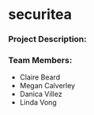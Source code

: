# securitea
 
### Project Description:

### Team Members:
* Claire Beard  
* Megan Calverley  
* Danica Villez
* Linda Vong